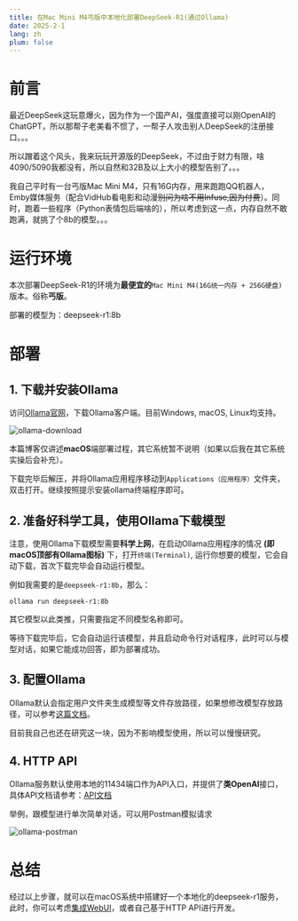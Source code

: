 ```yaml
---
title: 在Mac Mini M4丐版中本地化部署DeepSeek-R1(通过Ollama)
date: 2025-2-1
lang: zh
plum: false
---
```


# 前言

最近DeepSeek这玩意爆火，因为作为一个国产AI，强度直接可以刚OpenAI的ChatGPT，所以那帮子老美看不惯了，一帮子人攻击别人DeepSeek的注册接口。。。

所以蹭着这个风头，我来玩玩开源版的DeepSeek，不过由于财力有限，啥4090/5090我都没有，所以自然和32B及以上大小的模型告别了。。。

我自己平时有一台丐版Mac Mini M4，只有16G内存，用来跑跑QQ机器人，Emby媒体服务（配合VidHub看电影和动漫~~别问为啥不用Infuse,因为付费~~）。同时，跑着一些程序（Python表情包后端啥的），所以考虑到这一点，内存自然不敢跑满，就挑了个8b的模型。。。

# 运行环境

本次部署DeepSeek-R1的环境为**最便宜的**`Mac Mini M4(16G统一内存 + 256G硬盘)`版本。俗称**丐版**。

部署的模型为：deepseek-r1:8b

# 部署

## 1. 下载并安装Ollama

访问[Ollama官网](https://ollama.com/)，下载Ollama客户端。目前Windows, macOS, Linux均支持。

![ollama-download](/images/ollama/ollama-download.png)

本篇博客仅讲述**macOS**端部署过程，其它系统暂不说明（如果以后我在其它系统实操后会补充）。

下载完毕后解压，并将Ollama应用程序移动到`Applications（应用程序）`文件夹，双击打开。继续按照提示安装ollama终端程序即可。

## 2. 准备好科学工具，使用Ollama下载模型

注意，使用Ollama下载模型需要**科学上网**，在启动Ollama应用程序的情况 **(即macOS顶部有Ollama图标)** 下，打开`终端(Terminal)`, 运行你想要的模型，它会自动下载，首次下载完毕会自动运行模型。

例如我需要的是`deepseek-r1:8b`，那么：

```shell
ollama run deepseek-r1:8b
```

其它模型以此类推，只需要指定不同模型名称即可。

等待下载完毕后，它会自动运行该模型，并且启动命令行对话程序，此时可以与模型对话，如果它能成功回答，即为部署成功。

## 3. 配置Ollama

Ollama默认会指定用户文件夹生成模型等文件存放路径，如果想修改模型存放路径，可以参考[这篇文档](https://github.com/ollama/ollama/blob/main/docs/faq.md#how-do-i-configure-ollama-server)。

目前我自己也还在研究这一块，因为不影响模型使用，所以可以慢慢研究。

## 4. HTTP API

Ollama服务默认使用本地的11434端口作为API入口，并提供了**类OpenAI**接口，具体API文档请参考：[API文档](https://github.com/ollama/ollama/blob/main/docs/api.md#generate-a-chat-completion)

举例，跟模型进行单次简单对话，可以用Postman模拟请求

![ollama-postman](/images/ollama/ollama-postman.png)

# 总结

经过以上步骤，就可以在macOS系统中搭建好一个本地化的deepseek-r1服务，此时，你可以考虑[集成WebUI](https://github.com/open-webui/open-webui)，或者自己基于HTTP API进行开发。